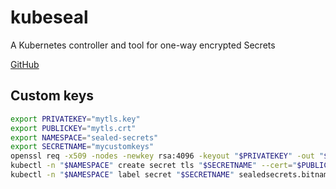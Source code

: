 # kubeseal

A Kubernetes controller and tool for one-way encrypted Secrets

[GitHub](https://github.com/bitnami-labs/sealed-secrets)

## Custom keys

```bash
export PRIVATEKEY="mytls.key"
export PUBLICKEY="mytls.crt"
export NAMESPACE="sealed-secrets"
export SECRETNAME="mycustomkeys"
openssl req -x509 -nodes -newkey rsa:4096 -keyout "$PRIVATEKEY" -out "$PUBLICKEY" -subj "/CN=sealed-secret/O=sealed-secret"
kubectl -n "$NAMESPACE" create secret tls "$SECRETNAME" --cert="$PUBLICKEY" --key="$PRIVATEKEY"
kubectl -n "$NAMESPACE" label secret "$SECRETNAME" sealedsecrets.bitnami.com/sealed-secrets-key=active
```
